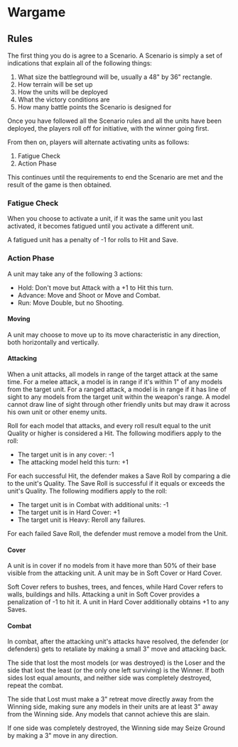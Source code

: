 # Wargame

## Rules

The first thing you do is agree to a Scenario. A Scenario is simply a set of indications that explain all of the following things:

1. What size the battleground will be, usually a 48" by 36" rectangle.
2. How terrain will be set up
3. How the units will be deployed
4. What the victory conditions are
5. How many battle points the Scenario is designed for

Once you have followed all the Scenario rules and all the units have been deployed, the players roll off for initiative, with the winner going first.

From then on, players will alternate activating units as follows:

1. Fatigue Check
2. Action Phase

This continues until the requirements to end the Scenario are met and the result of the game is then obtained.

### Fatigue Check

When you choose to activate a unit, if it was the same unit you last activated, it becomes fatigued until you activate a different unit.

A fatigued unit has a penalty of -1 for rolls to Hit and Save.

### Action Phase

A unit may take any of the following 3 actions:

- Hold: Don't move but Attack with a +1 to Hit this turn.
- Advance: Move and Shoot or Move and Combat.
- Run: Move Double, but no Shooting.

#### Moving

A unit may choose to move up to its move characteristic in any direction, both horizontally and vertically.

#### Attacking

When a unit attacks, all models in range of the target attack at the same time. For a melee attack, a model is in range if it's within 1" of any models from the target unit. For a ranged attack, a model is in range if it has line of sight to any models from the target unit within the weapon's range. A model cannot draw line of sight through other friendly units but may draw it across his own unit or other enemy units.

Roll for each model that attacks, and every roll result equal to the unit Quality or higher is considered a Hit. The following modifiers apply to the roll:

- The target unit is in any cover: -1
- The attacking model held this turn: +1

For each successful Hit, the defender makes a Save Roll by comparing a die to the unit's Quality. The Save Roll is successful if it equals or exceeds the unit's Quality. The following modifiers apply to the roll:

- The target unit is in Combat with additional units: -1
- The target unit is in Hard Cover: +1
- The target unit is Heavy: Reroll any failures.

For each failed Save Roll, the defender must remove a model from the Unit.

#### Cover

A unit is in cover if no models from it have more than 50% of their base visible from the attacking unit.
A unit may be in Soft Cover or Hard Cover.

Soft Cover refers to bushes, trees, and fences, while Hard Cover refers to walls, buildings and hills.
Attacking a unit in Soft Cover provides a penalization of -1 to hit it. A unit in Hard Cover additionally obtains +1 to any Saves.

#### Combat

In combat, after the attacking unit's attacks have resolved, the defender (or defenders) gets to retaliate by making a small 3" move and attacking back.

The side that lost the most models (or was destroyed) is the Loser and the side that lost the least (or the only one left surviving) is the Winner. If both sides lost equal amounts, and neither side was completely destroyed, repeat the combat.

The side that Lost must make a 3" retreat move directly away from the Winning side, making sure any models in their units are at least 3" away from the Winning side. Any models that cannot achieve this are slain.

If one side was completely destroyed, the Winning side may Seize Ground by making a 3" move in any direction.
